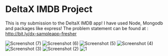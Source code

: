 # DeltaX IMDB Project

This is my submission to the DeltaX IMDB app! I have used Node, Mongodb and packages like express!
The problem statement can be found at : http://bit.ly/dx-sampleapp-fresher

![Screenshot (7)](https://user-images.githubusercontent.com/33581463/62538884-7ed1ba80-b871-11e9-9565-c1b2b3ec65e1.png)
![Screenshot (6)](https://user-images.githubusercontent.com/33581463/62538885-7f6a5100-b871-11e9-9912-225674866f54.png)
![Screenshot (5)](https://user-images.githubusercontent.com/33581463/62538886-8002e780-b871-11e9-8242-f886330de292.png)
![Screenshot (4)](https://user-images.githubusercontent.com/33581463/62538887-8002e780-b871-11e9-9826-ca807b858b9a.png)
![Screenshot (3)](https://user-images.githubusercontent.com/33581463/62538888-81341480-b871-11e9-830f-1f2f357f2132.png)
![Screenshot (2)](https://user-images.githubusercontent.com/33581463/62538889-82654180-b871-11e9-8682-38593f2e1a13.png)
![1](https://user-images.githubusercontent.com/33581463/62538891-82fdd800-b871-11e9-84a4-51b642dc2ef5.jpg)



